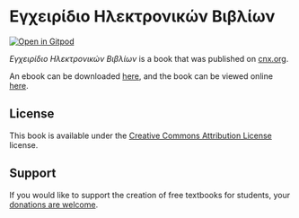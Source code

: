 # Εγχειρίδιο Ηλεκτρονικών Βιβλίων

[![Open in Gitpod](https://gitpod.io/button/open-in-gitpod.svg)](https://gitpod.io/from-referrer/)

_Εγχειρίδιο Ηλεκτρονικών Βιβλίων_ is a book that was published on [cnx.org](https://cnx.org/).

An ebook can be downloaded [here](https://github.com/cnx-user-books/cnxbook-egkheiridio-elektronikon-biblion/releases/latest), and the book can be viewed online [here](https://github.com/cnx-user-books/cnxbook-egkheiridio-elektronikon-biblion/releases/latest).

## License
This book is available under the [Creative Commons Attribution License](./LICENSE) license.

## Support
If you would like to support the creation of free textbooks for students, your [donations are welcome](https://riceconnect.rice.edu/donation/support-openstax-banner).
